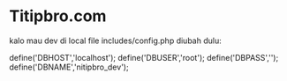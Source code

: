 # Titipbro.com

kalo mau dev di local file includes/config.php diubah dulu:


 define('DBHOST','localhost');
 define('DBUSER','root');
 define('DBPASS','');
 define('DBNAME','nitipbro_dev');